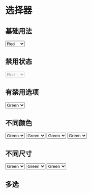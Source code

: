 # 选择器

## 基础用法

<div>
  <select class="select">
    <option>Red</option>
    <option>Green</option>
    <option>Yellow</option>
  </select>
</div>

## 禁用状态

<div>
  <select class="select" disabled>
    <option>Red</option>
    <option disabled>Green</option>
    <option>Yellow</option>
  </select>
</div>

## 有禁用选项

<div>
  <select class="select">
    <option disabled>Red</option>
    <option>Green</option>
    <option>Yellow</option>
  </select>
</div>

## 不同颜色

<div>
  <select class="select select-info">
    <option disabled>Red</option>
    <option>Green</option>
    <option>Yellow</option>
  </select>
  <select class="select select-success">
    <option disabled>Red</option>
    <option>Green</option>
    <option>Yellow</option>
  </select>
  <select class="select select-warning">
    <option disabled>Red</option>
    <option>Green</option>
    <option>Yellow</option>
  </select>
  <select class="select select-error">
    <option disabled>Red</option>
    <option>Green</option>
    <option>Yellow</option>
  </select>
</div>

## 不同尺寸

<div>
  <select class="select select-lg">
    <option disabled>Red</option>
    <option>Green</option>
    <option>Yellow</option>
  </select>
  <select class="select">
    <option disabled>Red</option>
    <option>Green</option>
    <option>Yellow</option>
  </select>
  <select class="select select-sm">
    <option disabled>Red</option>
    <option>Green</option>
    <option>Yellow</option>
  </select>
</div>

## 多选

<div></div>
